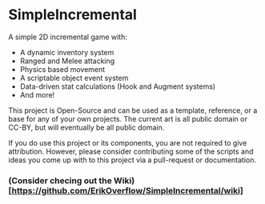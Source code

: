 # SimpleIncremental

A simple 2D incremental game with:

* A dynamic inventory system
* Ranged and Melee attacking
* Physics based movement
* A scriptable object event system
* Data-driven stat calculations (Hook and Augment systems)
* And more!

This project is Open-Source and can be used as a template, reference, or a base for any of your own projects. The current art is all public domain or CC-BY, but will eventually be all public domain.

If you do use this project or its components, you are not required to give attribution. However, please consider contributing some of the scripts and ideas you come up with to this project via a pull-request or documentation.

### (Consider checing out the Wiki)[https://github.com/ErikOverflow/SimpleIncremental/wiki]
